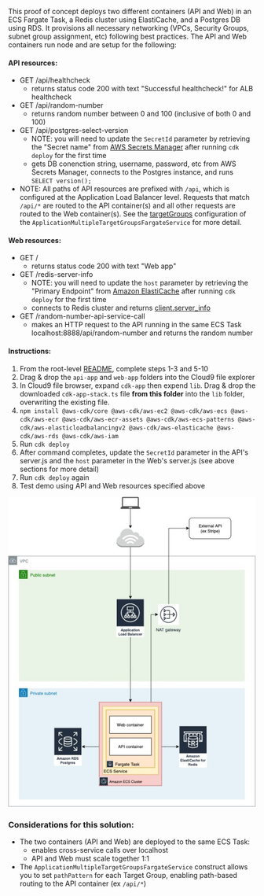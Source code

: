 This proof of concept deploys two different containers (API and Web) in an ECS Fargate Task, a Redis cluster using ElastiCache, and a Postgres DB using RDS. It provisions all necessary networking (VPCs, Security Groups, subnet group assignment, etc) following best practices. The API and Web containers run node and are setup for the following:

#### API resources:
* GET /api/healthcheck
  * returns status code 200 with text "Successful healthcheck!" for ALB healthcheck
* GET /api/random-number
  * returns random number between 0 and 100 (inclusive of both 0 and 100)
* GET /api/postgres-select-version
  * NOTE: you will need to update the `SecretId` parameter by retrieving the "Secret name" from [AWS Secrets Manager](https://console.aws.amazon.com/secretsmanager/home) after running `cdk deploy` for the first time
  * gets DB conenction string, username, password, etc from AWS Secrets Manager, connects to the Postgres instance, and runs `SELECT version();`
* NOTE: All paths of API resources are prefixed with `/api`, which is configured at the Application Load Balancer level. Requests that match `/api/*` are routed to the API container(s) and all other requests are routed to the Web container(s). See the [targetGroups](https://github.com/jordan-patapoff/how-to-bring-a-containerized-web-app-online-in-12-minutes/blob/master/extended-examples/two-containers-redis-postgres/cdk-app-stack.ts#L55) configuration of the `ApplicationMultipleTargetGroupsFargateService` for more detail.

#### Web resources:
* GET /
  * returns status code 200 with text "Web app"
* GET /redis-server-info
  * NOTE: you will need to update the `host` parameter by retrieving the "Primary Endpoint" from [Amazon ElastiCache](https://console.aws.amazon.com/elasticache/home) after running `cdk deploy` for the first time
  * connects to Redis cluster and returns [client.server_info](https://www.npmjs.com/package/redis#clientserver_info)
* GET /random-number-api-service-call
  * makes an HTTP request to the API running in the same ECS Task localhost:8888/api/random-number and returns the random number


#### Instructions:
1) From the root-level [README](https://github.com/jordan-patapoff/how-to-bring-a-containerized-web-app-online-in-12-minutes/blob/master/README.md), complete steps 1-3 and 5-10
2) Drag & drop the `api-app` and `web-app` folders into the Cloud9 file explorer
3) In Cloud9 file browser, expand `cdk-app` then expend `lib`. Drag & drop the downloaded `cdk-app-stack.ts` file **from this folder** into the `lib` folder, overwriting the existing file.
4) `npm install @aws-cdk/core @aws-cdk/aws-ec2 @aws-cdk/aws-ecs @aws-cdk/aws-ecr @aws-cdk/aws-ecr-assets @aws-cdk/aws-ecs-patterns @aws-cdk/aws-elasticloadbalancingv2 @aws-cdk/aws-elasticache @aws-cdk/aws-rds @aws-cdk/aws-iam`
5) Run `cdk deploy`
6) After command completes, update the `SecretId` parameter in the API's server.js and the `host` parameter in the Web's server.js (see above sections for more detail)
7) Run `cdk deploy` again
8) Test demo using API and Web resources specified above

![image](two-containers-redis-postgres.jpg)

### Considerations for this solution:
* The two containers (API and Web) are deployed to the same ECS Task:
  * enables cross-service calls over localhost
  * API and Web must scale together 1:1
* The `ApplicationMultipleTargetGroupsFargateService` construct allows you to set `pathPattern` for each Target Group, enabling path-based routing to the API container (ex `/api/*`)
  
